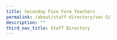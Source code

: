 ```yaml
---
title: Seconday Five Form Teachers
permalink: /about/staff-directory/sec-5/
description: ""
third_nav_title: Staff Directory
---
```


